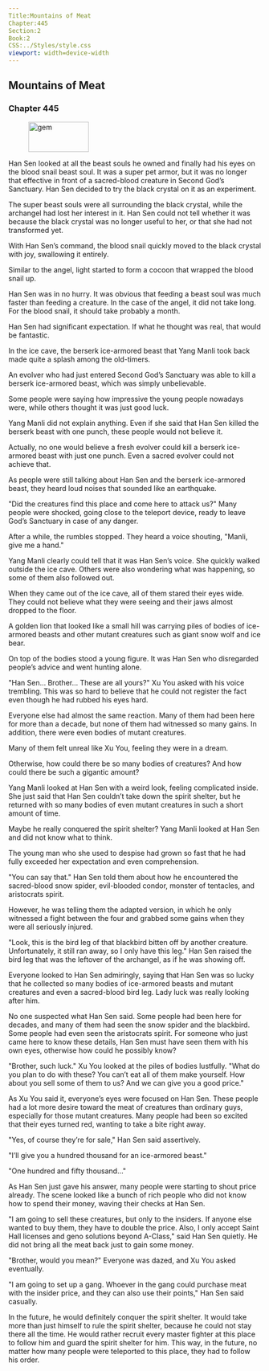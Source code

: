 ```yaml
---
Title:Mountains of Meat 
Chapter:445 
Section:2 
Book:2 
CSS:../Styles/style.css 
viewport: width=device-width
---
```

  
## Mountains of Meat
### Chapter 445
  
<figure>
	<img src="../Images/gem.gif" alt="gem" id="gem" width="120" height="60" />
</figure>
  

  
Han Sen looked at all the beast souls he owned and finally had his eyes on the blood snail beast soul. It was a super pet armor, but it was no longer that effective in front of a sacred-blood creature in Second God’s Sanctuary. Han Sen decided to try the black crystal on it as an experiment.

The super beast souls were all surrounding the black crystal, while the archangel had lost her interest in it. Han Sen could not tell whether it was because the black crystal was no longer useful to her, or that she had not transformed yet.

With Han Sen’s command, the blood snail quickly moved to the black crystal with joy, swallowing it entirely.

Similar to the angel, light started to form a cocoon that wrapped the blood snail up.

Han Sen was in no hurry. It was obvious that feeding a beast soul was much faster than feeding a creature. In the case of the angel, it did not take long. For the blood snail, it should take probably a month.

Han Sen had significant expectation. If what he thought was real, that would be fantastic.

In the ice cave, the berserk ice-armored beast that Yang Manli took back made quite a splash among the old-timers.

An evolver who had just entered Second God’s Sanctuary was able to kill a berserk ice-armored beast, which was simply unbelievable.

Some people were saying how impressive the young people nowadays were, while others thought it was just good luck.

Yang Manli did not explain anything. Even if she said that Han Sen killed the berserk beast with one punch, these people would not believe it.

Actually, no one would believe a fresh evolver could kill a berserk ice-armored beast with just one punch. Even a sacred evolver could not achieve that.

As people were still talking about Han Sen and the berserk ice-armored beast, they heard loud noises that sounded like an earthquake.

"Did the creatures find this place and come here to attack us?" Many people were shocked, going close to the teleport device, ready to leave God’s Sanctuary in case of any danger.

After a while, the rumbles stopped. They heard a voice shouting, "Manli, give me a hand."

Yang Manli clearly could tell that it was Han Sen’s voice. She quickly walked outside the ice cave. Others were also wondering what was happening, so some of them also followed out.

When they came out of the ice cave, all of them stared their eyes wide. They could not believe what they were seeing and their jaws almost dropped to the floor.

A golden lion that looked like a small hill was carrying piles of bodies of ice-armored beasts and other mutant creatures such as giant snow wolf and ice bear.

On top of the bodies stood a young figure. It was Han Sen who disregarded people’s advice and went hunting alone.

"Han Sen… Brother… These are all yours?" Xu You asked with his voice trembling. This was so hard to believe that he could not register the fact even though he had rubbed his eyes hard.

Everyone else had almost the same reaction. Many of them had been here for more than a decade, but none of them had witnessed so many gains. In addition, there were even bodies of mutant creatures.

Many of them felt unreal like Xu You, feeling they were in a dream.

Otherwise, how could there be so many bodies of creatures? And how could there be such a gigantic amount?

Yang Manli looked at Han Sen with a weird look, feeling complicated inside. She just said that Han Sen couldn’t take down the spirit shelter, but he returned with so many bodies of even mutant creatures in such a short amount of time.

Maybe he really conquered the spirit shelter? Yang Manli looked at Han Sen and did not know what to think.

The young man who she used to despise had grown so fast that he had fully exceeded her expectation and even comprehension.

"You can say that." Han Sen told them about how he encountered the sacred-blood snow spider, evil-blooded condor, monster of tentacles, and aristocrats spirit.

However, he was telling them the adapted version, in which he only witnessed a fight between the four and grabbed some gains when they were all seriously injured.

"Look, this is the bird leg of that blackbird bitten off by another creature. Unfortunately, it still ran away, so I only have this leg." Han Sen raised the bird leg that was the leftover of the archangel, as if he was showing off.

Everyone looked to Han Sen admiringly, saying that Han Sen was so lucky that he collected so many bodies of ice-armored beasts and mutant creatures and even a sacred-blood bird leg. Lady luck was really looking after him.

No one suspected what Han Sen said. Some people had been here for decades, and many of them had seen the snow spider and the blackbird. Some people had even seen the aristocrats spirit. For someone who just came here to know these details, Han Sen must have seen them with his own eyes, otherwise how could he possibly know?

"Brother, such luck." Xu You looked at the piles of bodies lustfully. "What do you plan to do with these? You can’t eat all of them make yourself. How about you sell some of them to us? And we can give you a good price."

As Xu You said it, everyone’s eyes were focused on Han Sen. These people had a lot more desire toward the meat of creatures than ordinary guys, especially for those mutant creatures. Many people had been so excited that their eyes turned red, wanting to take a bite right away.

"Yes, of course they’re for sale," Han Sen said assertively.

"I’ll give you a hundred thousand for an ice-armored beast."

"One hundred and fifty thousand…"

As Han Sen just gave his answer, many people were starting to shout price already. The scene looked like a bunch of rich people who did not know how to spend their money, waving their checks at Han Sen.

"I am going to sell these creatures, but only to the insiders. If anyone else wanted to buy them, they have to double the price. Also, I only accept Saint Hall licenses and geno solutions beyond A-Class," said Han Sen quietly. He did not bring all the meat back just to gain some money.

"Brother, would you mean?" Everyone was dazed, and Xu You asked eventually.

"I am going to set up a gang. Whoever in the gang could purchase meat with the insider price, and they can also use their points," Han Sen said casually.

In the future, he would definitely conquer the spirit shelter. It would take more than just himself to rule the spirit shelter, because he could not stay there all the time. He would rather recruit every master fighter at this place to follow him and guard the spirit shelter for him. This way, in the future, no matter how many people were teleported to this place, they had to follow his order.